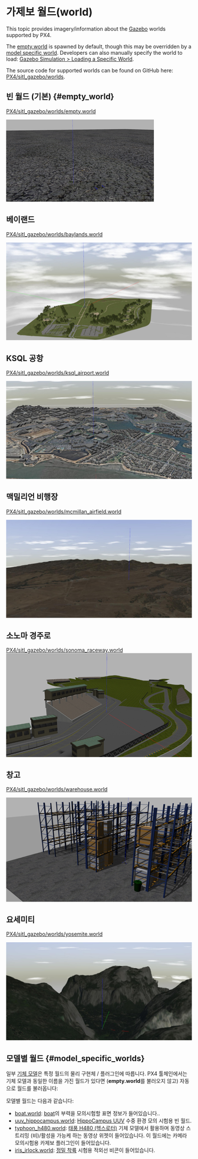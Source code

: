 # 가제보 월드(world)

This topic provides imagery/information about the [Gazebo](../simulation/gazebo.md) worlds supported by PX4.

The [empty.world](#empty_world) is spawned by default, though this may be overridden by a [model specific world](#model_specific_worlds). Developers can also manually specify the world to load: [Gazebo Simulation > Loading a Specific World](../simulation/gazebo.md#set_world).

The source code for supported worlds can be found on GitHub here: [PX4/sitl_gazebo/worlds](https://github.com/PX4/sitl_gazebo/tree/master/worlds).

## 빈 월드 (기본) {#empty_world}

[PX4/sitl_gazebo/worlds/empty.world](https://github.com/PX4/sitl_gazebo/blob/master/worlds/empty.world)

![빈 월드](../../assets/simulation/gazebo/worlds/empty.png)

## 베이랜드

[PX4/sitl_gazebo/worlds/baylands.world](https://github.com/PX4/sitl_gazebo/blob/master/worlds/baylands.world)

![베이랜드 월드](../../assets/simulation/gazebo/worlds/baylands.jpg)

## KSQL 공항

[PX4/sitl_gazebo/worlds/ksql_airport.world](https://github.com/PX4/sitl_gazebo/blob/master/worlds/ksql_airport.world)

![KSQL 공항 월드](../../assets/simulation/gazebo/worlds/ksql_airport.jpg)

## 맥밀리언 비행장

[PX4/sitl_gazebo/worlds/mcmillan_airfield.world](https://github.com/PX4/sitl_gazebo/blob/master/worlds/mcmillan_airfield.world)

![맥밀리언 비행장 월드](../../assets/simulation/gazebo/worlds/mcmillan_airfield.jpg)

## 소노마 경주로

[PX4/sitl_gazebo/worlds/sonoma_raceway.world](https://github.com/PX4/sitl_gazebo/blob/master/worlds/sonoma_raceway.world) ![소노마 경주로](../../assets/simulation/gazebo/worlds/sonoma_raceway.png)

## 창고

[PX4/sitl_gazebo/worlds/warehouse.world](https://github.com/PX4/sitl_gazebo/blob/master/worlds/warehouse.world)

![창고](../../assets/simulation/gazebo/worlds/warehouse.png)

## 요세미티

[PX4/sitl_gazebo/worlds/yosemite.world](https://github.com/PX4/sitl_gazebo/blob/master/worlds/yosemite.world)

![요세미티](../../assets/simulation/gazebo/worlds/yosemite.jpg)

## 모델별 월드 {#model_specific_worlds}

일부 [기체 모델](../simulation/gazebo_vehicles.md)은 특정 월드의 물리 구현체 / 플러그인에 따릅니다. PX4 툴체인에서는 기체 모델과 동일한 이름을 가진 월드가 있다면 (**empty.world**를 불러오지 않고) 자동으로 월드를 불러옵니다:

모델별 월드는 다음과 같습니다:
- [boat.world](https://github.com/PX4/sitl_gazebo/blob/master/worlds/boat.world): [boat](../simulation/gazebo_vehicles.md#usv)의 부력을 모의시험할 표면 정보가 들어있습니다..
- [uuv_hippocampus.world](https://github.com/PX4/sitl_gazebo/blob/master/worlds/uuv_hippocampus.world): [HippoCampus UUV](../simulation/gazebo_vehicles.md#uuv) 수중 환경 모의 시험용 빈 월드.
- [typhoon_h480.world](https://github.com/PX4/sitl_gazebo/blob/master/worlds/typhoon_h480.world): [태풍 H480 (헥스로터)](../simulation/gazebo_vehicles.md#typhoon_h480) 기체 모델에서 활용하며 동영상 스트리밍 (비)/활성을 가능케 하는 동영상 위젯이 들어있습니다. 이 월드에는 카메라 모의시험용 카제보 플러그인이 들어있습니다.
- [iris_irlock.world](https://github.com/PX4/sitl_gazebo/blob/master/worlds/iris_irlock.world): [정밀 착륙](https://docs.px4.io/master/en/advanced_features/precland.html) 시험용 적외선 비콘이 들어있습니다.
